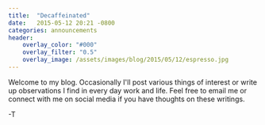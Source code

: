 ```yaml
---
title:  "Decaffeinated"
date:   2015-05-12 20:21 -0800
categories: announcements
header:
    overlay_color: "#000"
    overlay_filter: "0.5"
    overlay_image: /assets/images/blog/2015/05/12/espresso.jpg
---
```

Welcome to my blog. Occasionally I'll post various things of interest or write
up observations I find in every day work and life. Feel free to email me or
connect with me on social media if you have thoughts on these writings.

-T